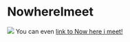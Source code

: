 # NowhereImeet
![](http://www.nowherewemeet.com/images/mainTitle_index.png)
You can even [link to Now here i meet!](http://www.nowherewemeet.com/)
